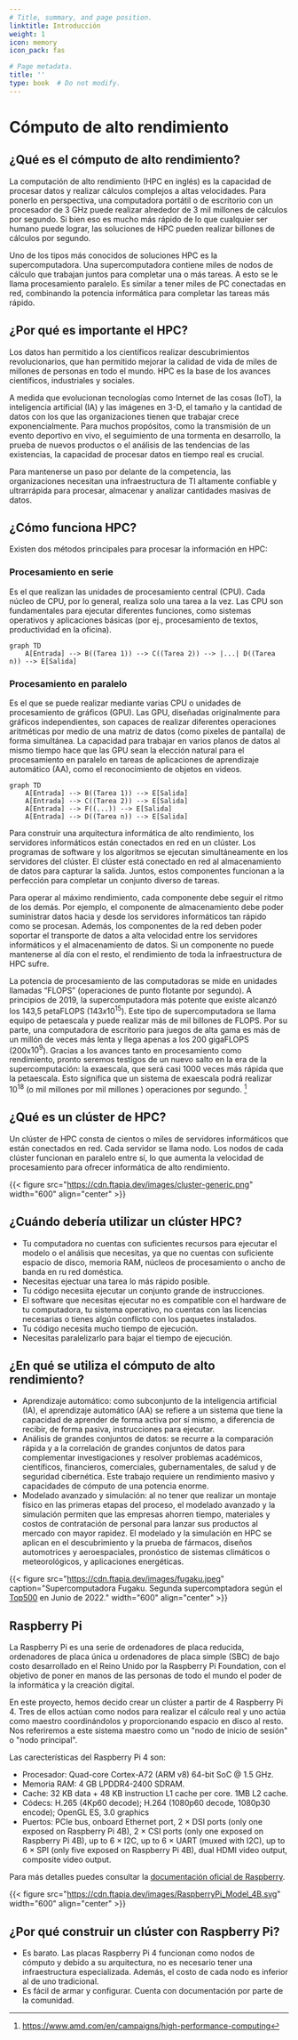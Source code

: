 ```yaml
---
# Title, summary, and page position.
linktitle: Introducción
weight: 1
icon: memory
icon_pack: fas

# Page metadata.
title: ''
type: book  # Do not modify.
---
```


# Cómputo de alto rendimiento

## ¿Qué es el cómputo de alto rendimiento?

La computación de alto rendimiento (HPC en inglés) es la capacidad de procesar datos y realizar cálculos complejos a altas velocidades. Para ponerlo en perspectiva, una computadora portátil o de escritorio con un procesador de 3 GHz puede realizar alrededor de 3 mil millones de cálculos por segundo. Si bien eso es mucho más rápido de lo que cualquier ser humano puede lograr, las soluciones de HPC pueden realizar billones de cálculos por segundo.

Uno de los tipos más conocidos de soluciones HPC es la supercomputadora. Una supercomputadora contiene miles de nodos de cálculo que trabajan juntos para completar una o más tareas. A esto se le llama procesamiento paralelo. Es similar a tener miles de PC conectadas en red, combinando la potencia informática para completar las tareas más rápido.

## ¿Por qué es importante el HPC?
Los datos han permitido a los científicos realizar descubrimientos revolucionarios, que han permitido mejorar la calidad de vida de miles de millones de personas en todo el mundo. HPC es la base de los avances científicos, industriales y sociales.

A medida que evolucionan tecnologías como Internet de las cosas (IoT), la inteligencia artificial (IA) y las imágenes en 3-D, el tamaño y la cantidad de datos con los que las organizaciones tienen que trabajar crece exponencialmente. Para muchos propósitos, como la transmisión de un evento deportivo en vivo, el seguimiento de una tormenta en desarrollo, la prueba de nuevos productos o el análisis de las tendencias de las existencias, la capacidad de procesar datos en tiempo real es crucial.

Para mantenerse un paso por delante de la competencia, las organizaciones necesitan una infraestructura de TI altamente confiable y ultrarrápida para procesar, almacenar y analizar cantidades masivas de datos.

## ¿Cómo funciona HPC?
Existen dos métodos principales para procesar la información en HPC: 

### Procesamiento en serie
Es el que realizan las unidades de procesamiento central (CPU). Cada núcleo de CPU, por lo general, realiza solo una tarea a la vez. Las CPU son fundamentales para ejecutar diferentes funciones, como sistemas operativos y aplicaciones básicas (por ej., procesamiento de textos, productividad en la oficina).

```mermaid
graph TD
    A[Entrada] --> B((Tarea 1)) --> C((Tarea 2)) --> |...| D((Tarea n)) --> E[Salida]
```

### Procesamiento en paralelo
Es el que se puede realizar mediante varias CPU o unidades de procesamiento de gráficos (GPU). Las GPU, diseñadas originalmente para gráficos independientes, son capaces de realizar diferentes operaciones aritméticas por medio de una matriz de datos (como pixeles de pantalla) de forma simultánea. La capacidad para trabajar en varios planos de datos al mismo tiempo hace que las GPU sean la elección natural para el procesamiento en paralelo en tareas de aplicaciones de aprendizaje automático (AA), como el reconocimiento de objetos en videos.

```mermaid
graph TD
    A[Entrada] --> B((Tarea 1)) --> E[Salida]
    A[Entrada] --> C((Tarea 2)) --> E[Salida]
    A[Entrada] --> F((...)) --> E[Salida]
    A[Entrada] --> D((Tarea n)) --> E[Salida]
```

Para construir una arquitectura informática de alto rendimiento, los servidores informáticos están conectados en red en un clúster. Los programas de software y los algoritmos se ejecutan simultáneamente en los servidores del clúster. El clúster está conectado en red al almacenamiento de datos para capturar la salida. Juntos, estos componentes funcionan a la perfección para completar un conjunto diverso de tareas.

Para operar al máximo rendimiento, cada componente debe seguir el ritmo de los demás. Por ejemplo, el componente de almacenamiento debe poder suministrar datos hacia y desde los servidores informáticos tan rápido como se procesan. Además, los componentes de la red deben poder soportar el transporte de datos a alta velocidad entre los servidores informáticos y el almacenamiento de datos. Si un componente no puede mantenerse al día con el resto, el rendimiento de toda la infraestructura de HPC sufre.

La potencia de procesamiento de las computadoras se mide en unidades llamadas “FLOPS” (operaciones de punto flotante por segundo). A principios de 2019, la supercomputadora más potente que existe alcanzó los 143,5 petaFLOPS (${143x10^{15}}$). Este tipo de supercomputadora se llama equipo de petaescala y puede realizar más de mil billones de FLOPS. Por su parte, una computadora de escritorio para juegos de alta gama es más de un millón de veces más lenta y llega apenas a los 200 gigaFLOPS (200x${10^{9}}$). Gracias a los avances tanto en procesamiento como rendimiento, pronto seremos testigos de un nuevo salto en la era de la supercomputación: la exaescala, que será casi 1000 veces más rápida que la petaescala. Esto significa que un sistema de exaescala podrá realizar ${10^{18}}$ (o mil millones por mil millones ) operaciones por segundo. [^1]

## ¿Qué es un clúster de HPC?
Un clúster de HPC consta de cientos o miles de servidores informáticos que están conectados en red. Cada servidor se llama nodo. Los nodos de cada clúster funcionan en paralelo entre sí, lo que aumenta la velocidad de procesamiento para ofrecer informática de alto rendimiento.

{{< figure src="https://cdn.ftapia.dev/images/cluster-generic.png" width="600" align="center" >}}

## ¿Cuándo debería utilizar un clúster HPC?

* Tu computadora no cuentas con suficientes recursos para ejecutar el modelo o el análisis que necesitas, ya que no cuentas con suficiente espacio de disco, memoria RAM, núcleos de procesamiento o ancho de banda en ru red doméstica.
* Necesitas ejectuar una tarea lo más rápido posible.
* Tu código necesiita ejecutar un conjunto grande de instrucciones.
* El software que necesitas ejecutar no es compatible con el hardware de tu computadora, tu sistema operativo, no cuentas con las licencias necesarias o tienes algún conflicto con los paquetes instalados.
* Tu código necesita mucho tiempo de ejecución.
* Necesitas paralelizarlo para bajar el tiempo de ejecución.


## ¿En qué se utiliza el cómputo de alto rendimiento?
* Aprendizaje automático: como subconjunto de la inteligencia artificial (IA), el aprendizaje automático (AA) se refiere a un sistema que tiene la capacidad de aprender de forma activa por sí mismo, a diferencia de recibir, de forma pasiva, instrucciones para ejecutar.
* Análisis de grandes conjuntos de datos: se recurre a la comparación rápida y a la correlación de grandes conjuntos de datos para complementar investigaciones y resolver problemas académicos, científicos, financieros, comerciales, gubernamentales, de salud y de seguridad cibernética. Este trabajo requiere un rendimiento masivo y capacidades de cómputo de una potencia enorme.
* Modelado avanzado y simulación: al no tener que realizar un montaje físico en las primeras etapas del proceso, el modelado avanzado y la simulación permiten que las empresas ahorren tiempo, materiales y costos de contratación de personal para lanzar sus productos al mercado con mayor rapidez.  El modelado y la simulación en HPC se aplican en el descubrimiento y la prueba de fármacos, diseños automotrices y aeroespaciales, pronóstico de sistemas climáticos o meteorológicos, y aplicaciones energéticas.

{{< figure src="https://cdn.ftapia.dev/images/fugaku.jpeg" caption="Supercomputadora Fugaku. Segunda supercomptadora según el [Top500](https://www.top500.org/lists/top500/2022/06/) en Junio de 2022." width="600" align="center" >}}




## Raspberry Pi

La Raspberry Pi es una serie de ordenadores de placa reducida, ordenadores de placa única u ordenadores de placa simple (SBC) de bajo costo desarrollado en el Reino Unido por la Raspberry Pi Foundation, con el objetivo de poner en manos de las personas de todo el mundo el poder de la informática y la creación digital.​

En este proyecto, hemos decido crear un clúster a partir de 4 Raspberry Pi 4. Tres de ellos actúan como nodos para realizar el cálculo real y uno actúa como maestro coordinándolos y proporcionando espacio en disco al resto. Nos referiremos a este sistema maestro como un "nodo de inicio de sesión" o "nodo principal".

Las carecterísticas del Raspberry Pi 4 son:
* Procesador: Quad-core Cortex-A72 (ARM v8) 64-bit SoC @ 1.5 GHz.
* Memoria RAM: 4 GB LPDDR4-2400 SDRAM.
* Cache: 32 KB data + 48 KB instruction L1 cache per core. 1MB L2 cache.
* Códecs: H.265 (4Kp60 decode); H.264 (1080p60 decode, 1080p30 encode); OpenGL ES, 3.0 graphics
* Puertos: PCIe bus, onboard Ethernet port, 2 × DSI ports (only one exposed on Raspberry Pi 4B), 2 × CSI ports (only one exposed on Raspberry Pi 4B), up to 6 × I2C, up to 6 × UART (muxed with I2C), up to 6 × SPI (only five exposed on Raspberry Pi 4B), dual HDMI video output, composite video output.

Para más detalles puedes consultar la [documentación oficial de Raspberry](https://www.raspberrypi.org/documentation/hardware/raspberrypi/bcm2711/README.md).

{{< figure src="https://cdn.ftapia.dev/images/RaspberryPi_Model_4B.svg" width="600" align="center" >}}

## ¿Por qué construir un clúster con Raspberry Pi?
* Es barato. Las placas Raspberry Pi 4 funcionan como nodos de cómputo y debido a su arquitectura, no es necesario tener una infraestructura especializada. Además, el costo de cada nodo es inferior al de uno tradicional.
* Es fácil de armar y configurar. Cuenta con documentación por parte de la comunidad.


[^1]: https://www.amd.com/en/campaigns/high-performance-computing